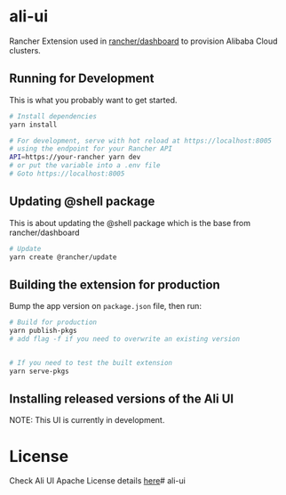 # ali-ui
Rancher Extension used in [rancher/dashboard](https://github.com/rancher/dashboard) to provision Alibaba Cloud clusters.

## Running for Development
This is what you probably want to get started.
```bash
# Install dependencies
yarn install

# For development, serve with hot reload at https://localhost:8005
# using the endpoint for your Rancher API
API=https://your-rancher yarn dev
# or put the variable into a .env file
# Goto https://localhost:8005
```

## Updating @shell package
This is about updating the @shell package which is the base from rancher/dashboard
```bash
# Update
yarn create @rancher/update
```

## Building the extension for production
Bump the app version on `package.json` file, then run:
```bash
# Build for production
yarn publish-pkgs
# add flag -f if you need to overwrite an existing version


# If you need to test the built extension
yarn serve-pkgs
```

## Installing released versions of the Ali UI
NOTE: This UI is currently in development.

License
=======
Check Ali UI Apache License details [here](LICENSE)# ali-ui
